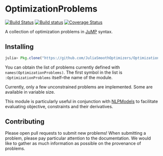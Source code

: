 # OptimizationProblems

[![Build Status](https://travis-ci.org/JuliaSmoothOptimizers/OptimizationProblems.jl.svg?branch=master)](https://travis-ci.org/JuliaSmoothOptimizers/OptimizationProblems.jl)
[![Build status](https://ci.appveyor.com/api/projects/status/270y5330ihk30v41?svg=true)](https://ci.appveyor.com/project/dpo/optimizationproblems-jl)
[![Coverage Status](https://coveralls.io/repos/JuliaSmoothOptimizers/OptimizationProblems.jl/badge.svg?branch=master&service=github)](https://coveralls.io/github/JuliaSmoothOptimizers/OptimizationProblems.jl?branch=master)

A collection of optimization problems in
[JuMP](https://github.com/JuliaOpt/JuMP.jl) syntax.

## Installing

```JULIA
julia> Pkg.clone("https://github.com/JuliaSmoothOptimizers/OptimizationProblems.jl.git")
```

You can obtain the list of problems currently defined with
`names(OptimizationProblems)`. The first symbol in the list is
`:OptimizationProblems` itself&ndash;the name of the module.

Currently, only a few unconstrained problems are implemented. Some are
available in variable size.

This module is particularly useful in conjunction with
[NLPModels](https://github.com/JuliaSmoothOptimizers/NLPModels.jl) to facilitate evaluating
objective, constraints and their derivatives.

## Contributing

Please open pull requests to submit new problems! When submitting a problem,
please pay particular attention to the documentation. We would like to gather
as much information as possible on the provenance of problems.
